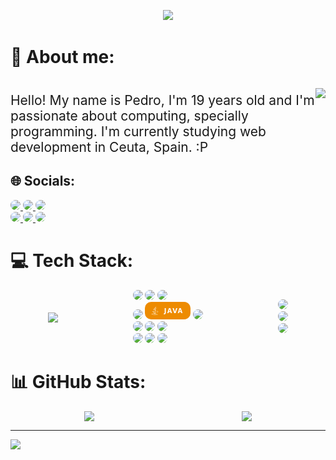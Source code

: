 <p style="text-align:center;">
<img src="https://camo.githubusercontent.com/31a2f49c2960bd98e115c536f78f1781d631d2097cbbd73cb006be1aa526246b/68747470733a2f2f692e696d6775722e636f6d2f4136625747466c2e676966">
</p>

# 💫 About me:

<div style="display: flex;">
  <div>
    <p style="font-size: 1.5em;">Hello! My name is Pedro, I'm 19 years old and I'm passionate about computing, specially programming. I'm currently studying web development in Ceuta, Spain. :P</p>
    <h2>🌐 Socials: </h2>
    <a href="https://instagram.com/pedrogf.23">
      <img src="https://img.shields.io/badge/Instagram-%23E4405F.svg?style=for-the-badge&logo=Instagram&logoColor=white" style="border-radius: 10px;"/>
    </a>
    <a href="https://tiktok.com/@pedrogf.23">
      <img src="https://img.shields.io/badge/TikTok-%23000000.svg?style=for-the-badge&logo=TikTok&logoColor=white" style="border-radius: 10px;"/>
    </a>
    <a href="https://twitter.com/pedrogf_23">
      <img src="https://img.shields.io/badge/Twitter-%231DA1F2.svg?style=for-the-badge&logo=Twitter&logoColor=white" style="border-radius: 10px;"/>
    </a>
    <br>
    <a href="https://facebook.com/pedrogf.23">
      <img src="https://img.shields.io/badge/Facebook-%231877F2.svg?style=for-the-badge&logo=Facebook&logoColor=white" style="border-radius: 10px;"/>
    </a>
    <a href="https://open.spotify.com/user/bleikerpro23">
      <img src="https://img.shields.io/badge/Spotify-1ED760?style=for-the-badge&logo=spotify&logoColor=white" style="border-radius: 10px;"/>
    </a>
    <a href="https://mailto:bleikerpro23@gmail.com">
      <img src="https://img.shields.io/badge/Gmail-D14836?style=for-the-badge&logo=gmail&logoColor=white" style="border-radius: 10px;"/>
    </a>
    
  </div>
  <p><img src="spain.gif" width=600px></p>
</div>

# 💻 Tech Stack:

<div style="display: flex; align-items: center; justify-content: space-around;">
  <img src="https://github-readme-stats.vercel.app/api/top-langs/?username=Pedro9827&theme=dark&hide_border=false" />
  <div>
    <img src="https://img.shields.io/badge/PHP-777BB4?style=for-the-badge&logo=php&logoColor=white" style="border-radius: 10px;"/>
    <img src="https://img.shields.io/badge/html5-%23E34F26.svg?style=for-the-badge&logo=html5&logoColor=white" style="border-radius: 10px;"/>
    <img src="https://img.shields.io/badge/javascript-%23323330.svg?style=for-the-badge&logo=javascript&logoColor=%23F7DF1E" style="border-radius: 10px;"/>
    <br>
    <img src="https://img.shields.io/badge/css3-%231572B6.svg?style=for-the-badge&logo=css3&logoColor=white" style="border-radius: 10px;"/>
    <img src="./java.png" style="border-radius: 10px;"/>
    <img src="https://img.shields.io/badge/markdown-%23000000.svg?style=for-the-badge&logo=markdown&logoColor=white" style="border-radius: 10px;"/>
    <br>
    <img src="https://img.shields.io/badge/shell_script-%23121011.svg?style=for-the-badge&logo=gnu-bash&logoColor=white" style="border-radius: 10px;"/>
    <img src="https://img.shields.io/badge/apache-%23D42029.svg?style=for-the-badge&logo=apache&logoColor=white" style="border-radius: 10px;"/>
    <img src="https://img.shields.io/badge/mysql-%2300f.svg?style=for-the-badge&logo=mysql&logoColor=white" style="border-radius: 10px;"/>
    <br>
    <img src="https://img.shields.io/badge/MariaDB-003545?style=for-the-badge&logo=mariadb&logoColor=white" style="border-radius: 10px;"/>
    <img src="https://img.shields.io/badge/figma-%23F24E1E.svg?style=for-the-badge&logo=figma&logoColor=white" style="border-radius: 10px;"/>
    <img src="https://img.shields.io/badge/Gimp-657D8B?style=for-the-badge&logo=gimp&logoColor=FFFFFF" style="border-radius: 10px;"/>
  </div>
  <div>
    <img src="https://img.shields.io/badge/Visual_Studio_Code-0078D4?style=for-the-badge&logo=visual%20studio%20code&logoColor=white" style="border-radius: 10px;"/>
    <br>
    <img src="https://img.shields.io/badge/IntelliJ_IDEA-000000.svg?style=for-the-badge&logo=intellij-idea&logoColor=white" style="border-radius: 10px;"/>
    <br>
    <img src="https://img.shields.io/badge/Eclipse-2C2255?style=for-the-badge&logo=eclipse&logoColor=white" style="border-radius: 10px;"/>
  </div>
</div>

# 📊 GitHub Stats:

<div style="display: flex; align-items: center; justify-content: space-around;">
  <img src="https://github-readme-stats.vercel.app/api?username=Pedro9827&theme=dark&hide_border=false&include_all_commits=false&count_private=false" />
  <img src="https://github-readme-streak-stats.herokuapp.com/?user=Pedro9827&theme=dark&hide_border=false" />
</div>

---

[![](https://visitcount.itsvg.in/api?id=9827&icon=1&color=1)](https://visitcount.itsvg.in)
